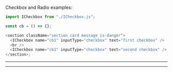 <!--
 All GTAS code is Copyright 2016, The Department of Homeland Security (DHS), U.S. Customs and Border Protection (CBP).

 Please see license.txt for details.
-->

Checkbox and Radio examples:

```js
import ICheckbox from "./ICheckbox.js";

const cb = () => {};

<section className="section card message is-danger">
  <ICheckbox name="cb1" inputType="checkbox" text="first checkbox" />
  <br />
  <ICheckbox name="cb1" inputType="checkbox" text="second checkbox" />
</section>;
```

---

---
